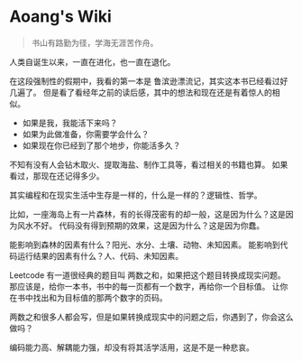 # Aoang's Wiki

> 书山有路勤为径，学海无涯苦作舟。

人类自诞生以来，一直在进化，也一直在退化。

在这段强制性的假期中，我看的第一本是 鲁滨逊漂流记，其实这本书已经看过好几遍了。
但是看了看经年之前的读后感，其中的想法和现在还是有着惊人的相似。

- 如果是我，我能活下来吗？
- 如果为此做准备，你需要学会什么？
- 如果现在你已经到了那个地步，你能活多久？

不知有没有人会钻木取火、提取海盐、制作工具等，看过相关的书籍也算。
如果看过，那现在还记得多少。

其实编程和在现实生活中生存是一样的，什么是一样的？逻辑性、哲学。

比如，一座海岛上有一片森林，有的长得茂密有的却一般，这是因为什么？这是因为风水不好。
代码没有得到预期的效果，这是因为什么？这是因为你蠢。

能影响到森林的因素有什么？阳光、水分、土壤、动物、未知因素。
能影响到代码运行结果的因素有什么？人、代码、未知因素。

Leetcode 有一道很经典的题目叫 两数之和，如果把这个题目转换成现实问题。
那应该是，给你一本书，书中的每一页都有一个数字，再给你一个目标值。
让你在书中找出和为目标值的那两个数字的页码。

两数之和很多人都会写，但是如果转换成现实中的问题之后，你遇到了，你会这么做吗？

编码能力高、解耦能力强，却没有将其活学活用，这是不是一种悲哀。







